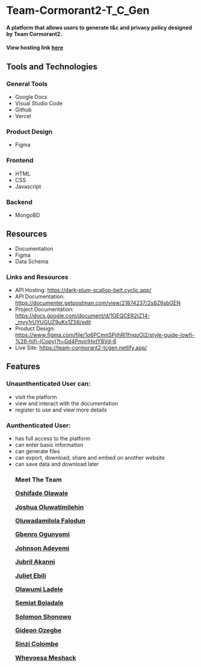 # Team-Cormorant2-T_C_Gen
<h4> A platform that allows users to generate t&amp;c and privacy policy designed by Team Cormorant2. </h4>

<h4> View hosting link <a href="https://team-cormorant2-tcgen.netlify.app/"> here </a> <h4>

<h2> Tools and Technologies</h2>
  <h3> General Tools </h3>
  <ul>
    <li> Google Docs  </li>
    <li>  Visual Studio Code </li>
    <li>  Github </li>
    <li>  Vercel </li>
  </ul>
 
<h3> Product Design </h3>
<ul>
    <li> Figma </li>
  </ul>
  
<h3> Frontend </h3>
  <ul>
  <li> HTML </li>
  <li> CSS </li>
  <li> Javascript </li>
  </ul>
  
<h3> Backend </h3>
<ul>
  <li>   MongoBD </li>
</ul>

## Resources
<ul>
<li> Documentation </li>
<li> Figma </li>
<li> Data Schema </li>
</ul>
  
  ### Links and Resources
- API Hosting: https://dark-plum-scallop-belt.cyclic.app/
- API Documentation: https://documenter.getpostman.com/view/21874237/2s8Z6sbGEN
- Project Documentation: https://docs.google.com/document/d/1GEQCER2tZ14-_mvy1rUYUGUZ9uKs1ZS6/edit
- Product Design: https://www.figma.com/file/1o6PCmnSPjihRI1fnqoOi2/style-guide-lowfi-%26-hifi-(Copy)?t=Gd4PnvirlHxtY8Vd-6
- Live Site: https://team-cormorant2-tcgen.netlify.app/

<h2> Features</h2>
  <h3>Unaunthenticated User can:</h3>
  <ul>
  <li> visit the platform </li>
  <li> view and interact with the documentation </li>
  <li> register to use and view more details </li>
  </ul>

  <h3> Aunthenticated User:</h3>
  <ul>
  <li> has full access to the platform </li>
  <li> can enter basic information </li>
  <li> can generate files </li>
  <li> can export, download, share and embed on another website </li>
  <li> can save data and download later </li
  </ul>

<h3> Meet The Team </3> <br>

<a href=""><p>Oshifade Olawale</p></a>
<a href=""><p>Joshua Oluwatimilehin</p></a>
<a href=""><p>Oluwadamilola Falodun</p></a>
<a href=""><p>Gbenro Ogunyomi</p></a>
<a href=""><p>Johnson Adeyemi</p></a>
<a href=""><p>Jubril Akanni</p></a>
<a href=""><p>Juliet Ebili</p></a>
<a href=""><p>Olawumi Ladele</p></a>
<a href=""><p>Semiat Boladale</p></a>
<a href=""><p>Solomon Shonowo</p></a>
<a href=""><p>Gideon Ozegbe</p></a>
<a href=""><p>Sinzi Colombe</p></a>
<a href=""><p>Whevoesa Meshack</p></a>
